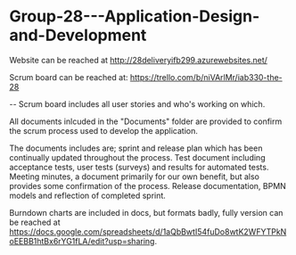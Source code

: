 # Group-28---Application-Design-and-Development

Website can be reached at http://28deliveryifb299.azurewebsites.net/

Scrum board can be reached at: 
https://trello.com/b/niVArlMr/iab330-the-28

-- Scrum board includes all user stories and who's working on which.

All documents inlcuded in the "Documents" folder are provided to confirm the scrum process used to develop the application. 

The documents includes are; sprint and release plan which has been continually updated throughout the process. Test document including acceptance tests, user tests (surveys) and results for automated tests. Meeting minutes, a document primarily for our own benefit, but also provides some confirmation of the process. Release documentation, BPMN models and reflection of completed sprint.

Burndown charts are included in docs, but formats badly, fully version can be reached at https://docs.google.com/spreadsheets/d/1aQbBwtI54fuDo8wtK2WFYTPkNoEEBB1htBx6rYG1fLA/edit?usp=sharing. 


